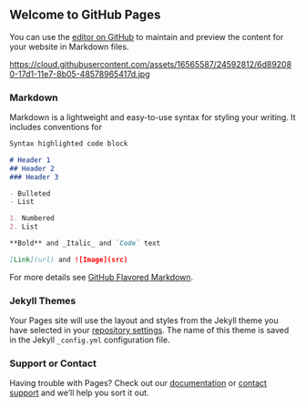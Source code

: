 ## Welcome to GitHub Pages

You can use the [editor on GitHub](https://github.com/qrslrhko/sky-view/edit/master/index.md) to maintain and preview the content for your website in Markdown files.

https://cloud.githubusercontent.com/assets/16565587/24592812/6d892080-17d1-11e7-8b05-48578965417d.jpg


### Markdown

Markdown is a lightweight and easy-to-use syntax for styling your writing. It includes conventions for

```markdown
Syntax highlighted code block

# Header 1
## Header 2
### Header 3

- Bulleted
- List

1. Numbered
2. List

**Bold** and _Italic_ and `Code` text

[Link](url) and ![Image](src)
```

For more details see [GitHub Flavored Markdown](https://guides.github.com/features/mastering-markdown/).

### Jekyll Themes

Your Pages site will use the layout and styles from the Jekyll theme you have selected in your [repository settings](https://github.com/qrslrhko/sky-view/settings). The name of this theme is saved in the Jekyll `_config.yml` configuration file.

### Support or Contact

Having trouble with Pages? Check out our [documentation](https://help.github.com/categories/github-pages-basics/) or [contact support](https://github.com/contact) and we’ll help you sort it out.
